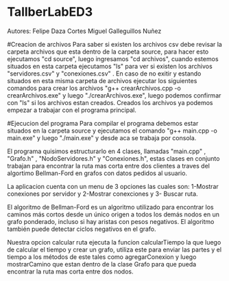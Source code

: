 # TallberLabED3

Autores: Felipe Daza Cortes
         Miguel Galleguillos Nuñez
         
#Creacion de archivos
Para saber si existen los archivos csv debe revisar la carpeta archivos que esta dentro de la carpeta source, para hacer esto ejecutamos "cd source", luego ingresamos "cd archivos", cuando estemos situados en esta carpeta ejecutamos "ls" para ver si existen los archivos "servidores.csv" y "conexiones.csv" . En caso de no exitir y estando situados en esta misma carpeta de archivos ejecutar los siguientes comandos para crear los archivos
"g++ crearArchivos.cpp -o crearArchivos.exe" y luego "./crearArchivos.exe", luego podemos confirmar con "ls" si los archivos estan creados. Creados los archivos ya podemos empezar a trabajar con el programa principal.

#Ejecucion del programa
Para compilar el programa debemos estar situados en la carpeta source y ejecutamos el comando "g++ main.cpp -o main.exe" y luego "./main.exe" y desde aca se trabaja por consola.

El programa quisimos estructurarlo en 4 clases, llamadas "main.cpp" , "Grafo.h" , "NodoServidores.h" y "Conexiones.h", estas clases en conjunto trabajan para encontrar la ruta mas corta entre dos clientes a traves del algortimo Bellman-Ford en grafos con datos pedidos al usuario.

La aplicacion cuenta con un menu de 3 opciones las cuales son: 1-Mostrar conexiones por servidor y 2-Mostrar conexciones y 3- Buscar ruta.

El algoritmo de Bellman-Ford es un algoritmo utilizado para encontrar los caminos más cortos desde un único origen a todos los demás nodos en un grafo ponderado, incluso si hay aristas con pesos negativos. El algoritmo también puede detectar ciclos negativos en el grafo.

Nuestra opcion calcular ruta ejecuta la funcion calcularTiempo la que luego de calcular el tiempo y crear un grafo, utiliza este para enviar las partes y el tiempo a los métodos de este tales como agregarConexion y luego mostrarCamino que estan dentro de la clase Grafo para que pueda encontrar la ruta mas corta entre dos nodos.










